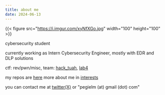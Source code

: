 ```yaml
---
title: about me
date: 2024-06-13
---
```




{{< figure src="https://i.imgur.com/xyNfXGo.jpg" width="100" height="100" >}} 

cybersecurity student

currently working as Intern Cybersecurity Engineer,  mostly with EDR and DLP solutions

ctf: rev/pwn/misc, team: [hack_tuah](https://ctftime.org/team/357462), [lab4](https://ctftime.org/team/154533)


my repos are [here](https://github.com/pegielm?tab=repositories)
more about me in [interests](../posts/interests)

you can contact me at [twitter(X)](https://twitter.com/pegielm) or "pegielm (at) gmail (dot) com"











